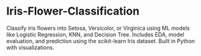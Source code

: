 # Iris-Flower-Classification
Classify iris flowers into Setosa, Versicolor, or Virginica using ML models like Logistic Regression, KNN, and Decision Tree. Includes EDA, model evaluation, and prediction using the scikit-learn Iris dataset. Built in Python with visualizations.
